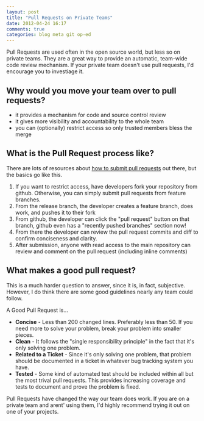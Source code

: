 ```yaml
---
layout: post
title: "Pull Requests on Private Teams"
date: 2012-04-24 16:17
comments: true
categories: blog meta git op-ed
---
```



Pull Requests are used often in the open source world, but less so on private teams.  They are a great way to provide an automatic, team-wide code review mechanism.  If your private team doesn't use pull requests, I'd encourage you to investiage it.

Why would you move your team over to pull requests?
---------------------------------------------------

* it provides a mechanism for code and source control review
* it gives more visibility and accountability to the whole team
* you can (optionally) restrict access so only trusted members bless the merge


What is the Pull Request process like?
----------------------------------------------------

There are lots of resources about [how to submit pull requests](http://railscasts.com/episodes/300-contributing-to-open-source?view=asciicast) out there, but the basics go like this.

1. If you want to restrict access, have developers fork your repository from github.  Otherwise, you can simply submit pull requests from feature branches.
2. From the release branch, the developer creates a feature branch, does work, and pushes it to their fork
3. From github, the developer can click the "pull request" button on that branch, github even has a "recently pushed branches" section now!
4. From there the developer can review the pull request commits and diff to confirm conciseness and clarity.  
5. After submission, anyone with read access to the main repository can review and comment on the pull request (including inline comments)


What makes a good pull request?
-------------------------------

This is a much harder question to answer, since it is, in fact, subjective.  However, I do think there are some good guidelines nearly any team could follow.

A Good Pull Request is...

* <strong>Concise</strong> - Less than 200 changed lines.  Preferably less than 50.  If you need more to solve your problem, break your problem into smaller pieces.
* <strong>Clean</strong> - It follows the "single responsibility principle" in the fact that it's only solving one problem.
* <strong>Related to a Ticket</strong> - Since it's only solving one problem, that problem should be documented in a ticket in whatever bug tracking system you have.  
* <strong>Tested</strong> - Some kind of automated test should be included within all but the most trival pull requests.  This provides increasing coverage and tests to document and prove the problem is fixed.

Pull Requests have changed the way our team does work.  If you are on a private team and arent' using them, I'd highly recommend trying it out on one of your projects.

